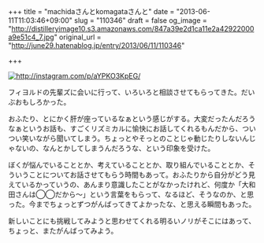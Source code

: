 +++
title = "machidaさんとkomagataさんと"
date = "2013-06-11T11:03:46+09:00"
slug = "110346"
draft = false
og_image = "http://distilleryimage10.s3.amazonaws.com/847a39e2d1ca11e2a42922000a9e51c4_7.jpg"
original_url = "http://june29.hatenablog.jp/entry/2013/06/11/110346"

+++

<p><a href="http://instagram.com/p/aYPKO3KpEG/" class="http-image" target="_blank"><img src="http://distilleryimage10.s3.amazonaws.com/847a39e2d1ca11e2a42922000a9e51c4_7.jpg" class="http-image" alt="http://instagram.com/p/aYPKO3KpEG/"></a></p>
<p>フィヨルドの先輩ズに会いに行って、いろいろと相談させてもらってきた。だいぶおもしろかった。</p>
<p>おふたり、とにかく肝が座っているなぁという感じがする。大変だったんだろうなぁというお話も、すごくリズミカルに愉快にお話してくれるもんだから、ついつい笑いながら聞いてしまう。ちょっとやそっとのことじゃ動じたりしないんじゃないの、なんとかしてしまうんだろうな、という印象を受けた。</p>
<p>ぼくが悩んでいることとか、考えていることとか、取り組んでいることとか、そういうことについてお話させてもらう時間もあって。おふたりから自分がどう見えているかっていうの、あんまり意識したことがなかったけれど、何度か「大和田さんは◯◯だから〜」という言葉をもらって、なるほど、そうなのか、と思った。今までちょっとずつがんばってきてよかったな、と思える瞬間もあった。</p>
<p>新しいことにも挑戦してみようと思わせてくれる明るいノリがそこにはあって、ちょっと、またがんばってみよう。</p>
